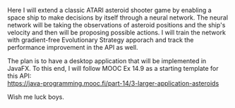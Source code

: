 Here I will extend a classic ATARI asteroid shooter game by enabling a space ship to make decisions by itself through a neural network. The neural network will be taking the observations of asteroid positions and the ship's velocity and then will be proposing possible actions. I will train the network with gradient-free Evolutionary Strategy apporach and track the performance improvement in the API as well.

The plan is to have a desktop application that will be implemented in JavaFX. To this end, I will follow MOOC Ex 14.9 as a starting template for this API:<br />
https://java-programming.mooc.fi/part-14/3-larger-application-asteroids

Wish me luck boys.

